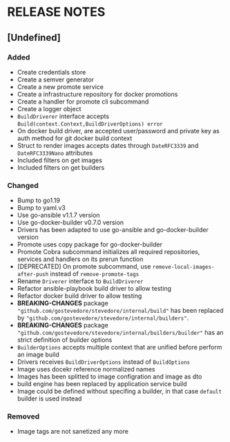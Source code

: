 # RELEASE NOTES

## [Undefined]

### Added
- Create credentials store
- Create a semver generator
- Create a new promote service
- Create a infrastructure repository for docker promotions
- Create a handler for promote cli subcommand
- Create a logger object
- `BuildDriverer` interface accepts `Build(context.Context,BuildDriverOptions) error`
- On docker build driver, are accepted user/password and private key as auth method for git docker build context
- Struct to render images accepts dates through `DateRFC3339` and `DateRFC3339Nano` attributes
- Included filters on get images
- Included filters on get builders

### Changed
- Bump to go1.19 
- Bump to yaml.v3
- Use go-ansible v1.1.7 version
- Use go-docker-builder v0.7.0 version
- Drivers has been adapted to use go-ansible and go-docker-builder version
- Promote uses copy package for go-docker-builder
- Promote Cobra subcommand initializes all required repositories, services and handlers on its prerun function
- [DEPRECATED] On promote subcommand, use `remove-local-images-after-push` instead of `remove-promote-tags`
- Rename `Driverer` interface to `BuildDriverer`
- Refactor ansible-playbook build driver to allow testing
- Refactor docker build driver to allow testing
- **BREAKING-CHANGES** package `"github.com/gostevedore/stevedore/internal/build"` has been replaced by `"github.com/gostevedore/stevedore/internal/builders"`.
- **BREAKING-CHANGES** package `"github.com/gostevedore/stevedore/internal/builders/builder"` has an strict definition of builder options
- `BuilderOptions` accepts multiple context that are unified before perform an image build
- Drivers receives `BuildDriverOptions` instead of `BuildOptions`
- Image uses docekr reference normalized names
- Images has been splitted to image configration and image as dto
- build engine has been replaced by application service build
- Image could be defined without specifing a builder, in that case `default` builder is used instead

### Removed
- Image tags are not sanetized any more

